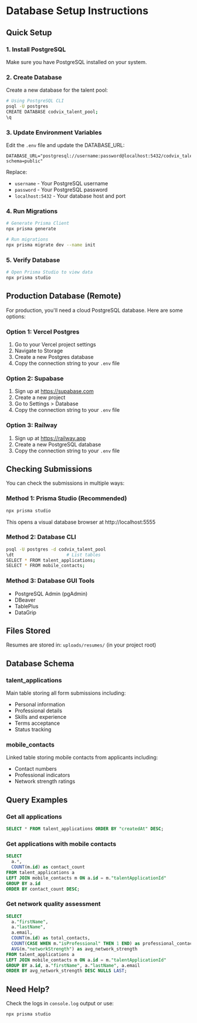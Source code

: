 # Database Setup Instructions

## Quick Setup

### 1. Install PostgreSQL
Make sure you have PostgreSQL installed on your system.

### 2. Create Database
Create a new database for the talent pool:

```bash
# Using PostgreSQL CLI
psql -U postgres
CREATE DATABASE codvix_talent_pool;
\q
```

### 3. Update Environment Variables
Edit the `.env` file and update the DATABASE_URL:

```env
DATABASE_URL="postgresql://username:password@localhost:5432/codvix_talent_pool?schema=public"
```

Replace:
- `username` - Your PostgreSQL username
- `password` - Your PostgreSQL password
- `localhost:5432` - Your database host and port

### 4. Run Migrations
```bash
# Generate Prisma Client
npx prisma generate

# Run migrations
npx prisma migrate dev --name init
```

### 5. Verify Database
```bash
# Open Prisma Studio to view data
npx prisma studio
```

## Production Database (Remote)

For production, you'll need a cloud PostgreSQL database. Here are some options:

### Option 1: Vercel Postgres
1. Go to your Vercel project settings
2. Navigate to Storage
3. Create a new Postgres database
4. Copy the connection string to your `.env` file

### Option 2: Supabase
1. Sign up at https://supabase.com
2. Create a new project
3. Go to Settings > Database
4. Copy the connection string to your `.env` file

### Option 3: Railway
1. Sign up at https://railway.app
2. Create a new PostgreSQL database
3. Copy the connection string to your `.env` file

## Checking Submissions

You can check the submissions in multiple ways:

### Method 1: Prisma Studio (Recommended)
```bash
npx prisma studio
```
This opens a visual database browser at http://localhost:5555

### Method 2: Database CLI
```bash
psql -U postgres -d codvix_talent_pool
\dt                    # List tables
SELECT * FROM talent_applications;
SELECT * FROM mobile_contacts;
```

### Method 3: Database GUI Tools
- PostgreSQL Admin (pgAdmin)
- DBeaver
- TablePlus
- DataGrip

## Files Stored

Resumes are stored in: `uploads/resumes/` (in your project root)

## Database Schema

### talent_applications
Main table storing all form submissions including:
- Personal information
- Professional details
- Skills and experience
- Terms acceptance
- Status tracking

### mobile_contacts
Linked table storing mobile contacts from applicants including:
- Contact numbers
- Professional indicators
- Network strength ratings

## Query Examples

### Get all applications
```sql
SELECT * FROM talent_applications ORDER BY "createdAt" DESC;
```

### Get applications with mobile contacts
```sql
SELECT 
  a.*,
  COUNT(m.id) as contact_count
FROM talent_applications a
LEFT JOIN mobile_contacts m ON a.id = m."talentApplicationId"
GROUP BY a.id
ORDER BY contact_count DESC;
```

### Get network quality assessment
```sql
SELECT 
  a."firstName",
  a."lastName",
  a.email,
  COUNT(m.id) as total_contacts,
  COUNT(CASE WHEN m."isProfessional" THEN 1 END) as professional_contacts,
  AVG(m."networkStrength") as avg_network_strength
FROM talent_applications a
LEFT JOIN mobile_contacts m ON a.id = m."talentApplicationId"
GROUP BY a.id, a."firstName", a."lastName", a.email
ORDER BY avg_network_strength DESC NULLS LAST;
```

## Need Help?

Check the logs in `console.log` output or use:
```bash
npx prisma studio
```


